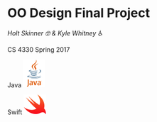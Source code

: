 # OO Design Final Project
*Holt Skinner 🤓 & Kyle Whitney ♿️*

CS 4330 Spring 2017

Java
<img src="JavaLogo.png" alt="Java" width="50">

Swift
<img src="SwiftLogo.png" alt="Swift" width="50">
